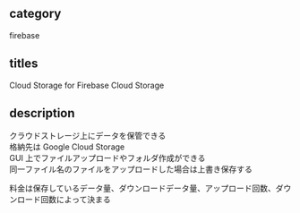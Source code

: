 ## category

firebase

## titles

Cloud Storage for Firebase
Cloud Storage

## description

クラウドストレージ上にデータを保管できる  
格納先は Google Cloud Storage  
GUI 上でファイルアップロードやフォルダ作成ができる  
同一ファイル名のファイルをアップロードした場合は上書き保存する

料金は保存しているデータ量、ダウンロードデータ量、アップロード回数、ダウンロード回数によって決まる
